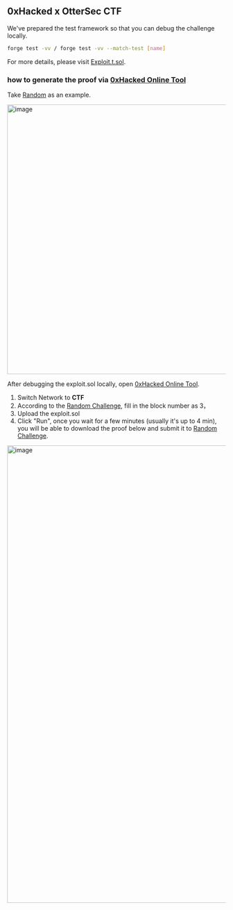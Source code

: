 ## 0xHacked x OtterSec CTF

We've prepared the test framework so that you can debug the challenge locally.

``` bash
forge test -vv / forge test -vv --match-test [name]
```

For more details, please visit [Exploit.t.sol](https://github.com/0xHackedLabs/ctf/blob/main/test/Exploit.t.sol).

### how to generate the proof via [0xHacked Online Tool](https://www.0xhacked.com/tool)

Take [Random](https://github.com/0xHackedLabs/ctf/tree/main/src/Demo) as an example.

<img width="620" alt="image" src="https://github.com/0xHackedLabs/ctf/assets/89996793/b7c721f2-4e0f-482e-ab44-9e7b595eaf1a">

After debugging the exploit.sol locally, open [0xHacked Online Tool](https://www.0xhacked.com/tool).
1. Switch Network to **CTF**
2. According to the [Random Challenge](https://ctf.0xhacked.com/challenges#Random-4), fill in the block number as 3，
3. Upload the exploit.sol
4. Click "Run", once you wait for a few minutes (usually it's up to 4 min), you will be able to download the proof below and submit it to [Random Challenge](https://ctf.0xhacked.com/challenges#Random-4).

<img width="1052" alt="image" src="https://github.com/0xHackedLabs/ctf/assets/89996793/1c37f79f-cc57-4cda-950d-42aff3213c52">
